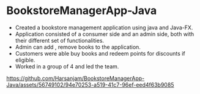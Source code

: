 # BookstoreManagerApp-Java

- Created a bookstore management application using java and Java-FX.
- Application consisted of a consumer side and an admin side, both with their different set of functionalities.
- Admin can add , remove books to the application.
- Customers were able buy books and redeem points for discounts if eligible.
- Worked in a group of 4 and led the team.

https://github.com/Harsanjam/BookstoreManagerApp-Java/assets/56749102/94e70253-a519-41c7-96ef-eed4f63b9085

